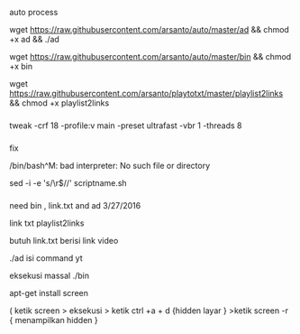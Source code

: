 auto process

wget https://raw.githubusercontent.com/arsanto/auto/master/ad && chmod +x ad && ./ad

wget https://raw.githubusercontent.com/arsanto/auto/master/bin && chmod +x bin

wget https://raw.githubusercontent.com/arsanto/playtotxt/master/playlist2links && chmod +x playlist2links
###
tweak
-crf 18 -profile:v main -preset ultrafast -vbr 1 -threads 8

###

fix

/bin/bash^M: bad interpreter: No such file or directory

sed -i -e 's/\r$//' scriptname.sh

###


need bin , link.txt and ad 3/27/2016

link txt playlist2links

butuh link.txt berisi link video 

./ad isi command yt

eksekusi massal ./bin

apt-get install screen

( ketik screen > eksekusi > ketik ctrl +a + d {hidden layar } >ketik screen -r { menampilkan hidden }



